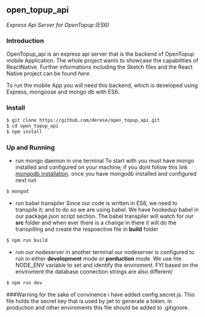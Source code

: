 ## open_topup_api
_Express Api Server for OpenTopup (ES6)_

### Introduction

OpenTopup_api is an express api server that is the backend of OpenTopup mobile Application. The whole project wants to showcase the capabilities of ReactNative. Further informations including the Sketch files and the React Native project can be found _here_.

To run the mobile App you will need this backend, which is developed using Express, mongoose and mongo db with ES6.

### Install

```sh
$ git clone https://github.com/derese/open_topup_api.git
$ cd open_topup_api
$ npm install
```

### Up and Running 

- run mongo daemon in one terminal
To start with you must have mongo installed and configured on your machine; if you dont follow this link [mongodb installation](https://docs.mongodb.com/manual/installation/ "mongo").
once you have mongodb installed and configured next run 

```sh
$ mongod
```
- run babel transpiler
Since our code is written in ES6, we need to transpile it; and to do so we are using babel. We have hookedup babel in our package.json script section. The babel transpiler will watch for our **src** folder and when ever there is a change in there it will do the transpilling and create the respoective file in **build** folder

```sh
$ npm run build
```

- run our nodeserver in another terminal
our nodeserver is configured to run in either **development** mode or **porduction** mode. We use hte NODE_ENV variable to set and identify the enviroment. FYI based on the enviroment the database connection strings are also different/

```sh
$ npm run dev
```

###Warning
for the sake of convinence i have added config.secret.js. This file holds the secret key that is used by jwt to generate a token. in production and other enviroments this file should be added to .gitignore.


